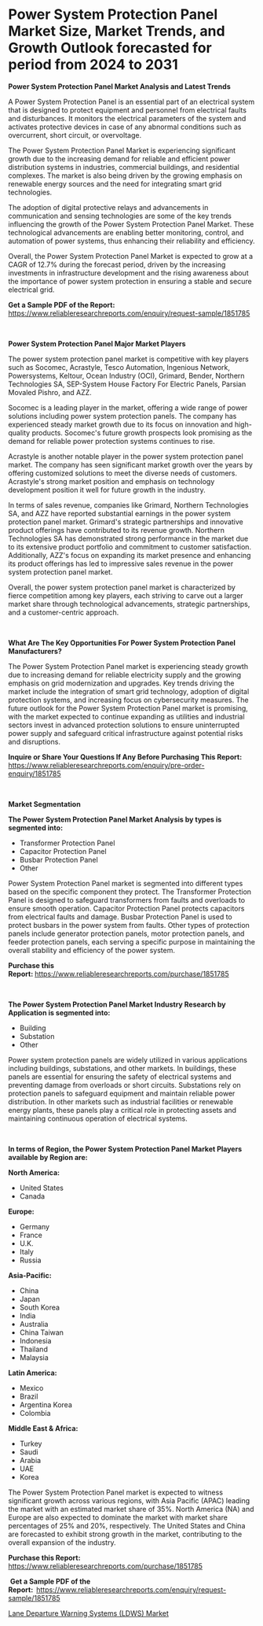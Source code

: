 <p><h1>Power System Protection Panel Market Size, Market Trends, and Growth Outlook forecasted for period from 2024 to 2031</h1></p><p><strong>Power System Protection Panel Market Analysis and Latest Trends</strong></p>
<p><p>A Power System Protection Panel is an essential part of an electrical system that is designed to protect equipment and personnel from electrical faults and disturbances. It monitors the electrical parameters of the system and activates protective devices in case of any abnormal conditions such as overcurrent, short circuit, or overvoltage.</p><p>The Power System Protection Panel Market is experiencing significant growth due to the increasing demand for reliable and efficient power distribution systems in industries, commercial buildings, and residential complexes. The market is also being driven by the growing emphasis on renewable energy sources and the need for integrating smart grid technologies.</p><p>The adoption of digital protective relays and advancements in communication and sensing technologies are some of the key trends influencing the growth of the Power System Protection Panel Market. These technological advancements are enabling better monitoring, control, and automation of power systems, thus enhancing their reliability and efficiency.</p><p>Overall, the Power System Protection Panel Market is expected to grow at a CAGR of 12.7% during the forecast period, driven by the increasing investments in infrastructure development and the rising awareness about the importance of power system protection in ensuring a stable and secure electrical grid.</p></p>
<p><strong>Get a Sample PDF of the Report:&nbsp;</strong> <a href="https://www.reliableresearchreports.com/enquiry/request-sample/1851785">https://www.reliableresearchreports.com/enquiry/request-sample/1851785</a></p>
<p>&nbsp;</p>
<p><strong>Power System Protection Panel Major Market Players</strong></p>
<p><p>The power system protection panel market is competitive with key players such as Socomec, Acrastyle, Tesco Automation, Ingenious Network, Powersystems, Keltour, Ocean Industry (OCI), Grimard, Bender, Northern Technologies SA, SEP-System House Factory For Electric Panels, Parsian Movaled Pishro, and AZZ.</p><p>Socomec is a leading player in the market, offering a wide range of power solutions including power system protection panels. The company has experienced steady market growth due to its focus on innovation and high-quality products. Socomec's future growth prospects look promising as the demand for reliable power protection systems continues to rise.</p><p>Acrastyle is another notable player in the power system protection panel market. The company has seen significant market growth over the years by offering customized solutions to meet the diverse needs of customers. Acrastyle's strong market position and emphasis on technology development position it well for future growth in the industry.</p><p>In terms of sales revenue, companies like Grimard, Northern Technologies SA, and AZZ have reported substantial earnings in the power system protection panel market. Grimard's strategic partnerships and innovative product offerings have contributed to its revenue growth. Northern Technologies SA has demonstrated strong performance in the market due to its extensive product portfolio and commitment to customer satisfaction. Additionally, AZZ's focus on expanding its market presence and enhancing its product offerings has led to impressive sales revenue in the power system protection panel market.</p><p>Overall, the power system protection panel market is characterized by fierce competition among key players, each striving to carve out a larger market share through technological advancements, strategic partnerships, and a customer-centric approach.</p></p>
<p>&nbsp;</p>
<p><strong>What Are The Key Opportunities For Power System Protection Panel Manufacturers?</strong></p>
<p><p>The Power System Protection Panel market is experiencing steady growth due to increasing demand for reliable electricity supply and the growing emphasis on grid modernization and upgrades. Key trends driving the market include the integration of smart grid technology, adoption of digital protection systems, and increasing focus on cybersecurity measures. The future outlook for the Power System Protection Panel market is promising, with the market expected to continue expanding as utilities and industrial sectors invest in advanced protection solutions to ensure uninterrupted power supply and safeguard critical infrastructure against potential risks and disruptions.</p></p>
<p><strong>Inquire or Share Your Questions If Any Before Purchasing This Report:</strong> <a href="https://www.reliableresearchreports.com/enquiry/pre-order-enquiry/1851785">https://www.reliableresearchreports.com/enquiry/pre-order-enquiry/1851785</a></p>
<p>&nbsp;</p>
<p><strong>Market Segmentation</strong></p>
<p><strong>The Power System Protection Panel Market Analysis by types is segmented into:</strong></p>
<p><ul><li>Transformer Protection Panel</li><li>Capacitor Protection Panel</li><li>Busbar Protection Panel</li><li>Other</li></ul></p>
<p><p>Power System Protection Panel market is segmented into different types based on the specific component they protect. The Transformer Protection Panel is designed to safeguard transformers from faults and overloads to ensure smooth operation. Capacitor Protection Panel protects capacitors from electrical faults and damage. Busbar Protection Panel is used to protect busbars in the power system from faults. Other types of protection panels include generator protection panels, motor protection panels, and feeder protection panels, each serving a specific purpose in maintaining the overall stability and efficiency of the power system.</p></p>
<p><strong>Purchase this Report:&nbsp;</strong><a href="https://www.reliableresearchreports.com/purchase/1851785">https://www.reliableresearchreports.com/purchase/1851785</a></p>
<p>&nbsp;</p>
<p><strong>The Power System Protection Panel Market Industry Research by Application is segmented into:</strong></p>
<p><ul><li>Building</li><li>Substation</li><li>Other</li></ul></p>
<p><p>Power system protection panels are widely utilized in various applications including buildings, substations, and other markets. In buildings, these panels are essential for ensuring the safety of electrical systems and preventing damage from overloads or short circuits. Substations rely on protection panels to safeguard equipment and maintain reliable power distribution. In other markets such as industrial facilities or renewable energy plants, these panels play a critical role in protecting assets and maintaining continuous operation of electrical systems.</p></p>
<p>&nbsp;</p>
<p><strong>In terms of Region, the Power System Protection Panel Market Players available by Region are:</strong></p>
<p>
    <p> <strong> North America: </strong>
        <ul>
            <li>United States</li>
            <li>Canada</li>
        </ul>
        </p> 
    <p> <strong> Europe: </strong>
        <ul>
            <li>Germany</li>
            <li>France</li>
            <li>U.K.</li>
            <li>Italy</li>
            <li>Russia</li>
        </ul>
        </p> 
    <p> <strong> Asia-Pacific: </strong>
        <ul>
            <li>China</li>
            <li>Japan</li>
            <li>South Korea</li>
            <li>India</li>
            <li>Australia</li>
            <li>China Taiwan</li>
            <li>Indonesia</li>
            <li>Thailand</li>
            <li>Malaysia</li>
        </ul>
        </p> 
    <p> <strong> Latin America: </strong>
        <ul>
            <li>Mexico</li>
            <li>Brazil</li>
            <li>Argentina Korea</li>
            <li>Colombia</li>
        </ul>
        </p> 
    <p> <strong> Middle East & Africa: </strong>
        <ul>
            <li>Turkey</li>
            <li>Saudi</li>
            <li>Arabia</li>
            <li>UAE</li>
            <li>Korea</li>
        </ul>
    </p>
    </p>
<p><p>The Power System Protection Panel market is expected to witness significant growth across various regions, with Asia Pacific (APAC) leading the market with an estimated market share of 35%. North America (NA) and Europe are also expected to dominate the market with market share percentages of 25% and 20%, respectively. The United States and China are forecasted to exhibit strong growth in the market, contributing to the overall expansion of the industry.</p></p>
<p><strong>Purchase this Report: </strong><a href="https://www.reliableresearchreports.com/purchase/1851785">https://www.reliableresearchreports.com/purchase/1851785</a></p>
<p>&nbsp;<strong>Get a Sample PDF of the Report:&nbsp;&nbsp;</strong><a href="https://www.reliableresearchreports.com/enquiry/request-sample/1851785">https://www.reliableresearchreports.com/enquiry/request-sample/1851785</a></p>
<p><strong></strong></p>
<p><p><a href="https://github.com/laholand/Market-Research-Report-List-2/blob/main/lane-departure-warning-systems-ldws-market.md">Lane Departure Warning Systems (LDWS) Market</a></p></p>